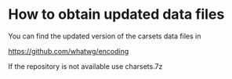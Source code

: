 # How to obtain updated data files

You can find the updated version of the carsets data files in 

<https://github.com/whatwg/encoding>

If the repository is not available use charsets.7z